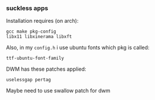 ### suckless apps

Installation requires (on arch):
```
gcc make pkg-config
libx11 libxinerama libxft
```

Also, in my `config.h` i use ubuntu fonts which pkg is called:
```
ttf-ubuntu-font-family
```

DWM has these patches applied:
```
uselessgap pertag
```

Maybe need to use swallow patch for dwm
